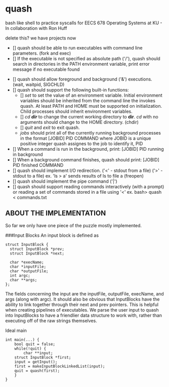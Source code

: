 # quash
bash like shell to practice syscalls for EECS 678 Operating Systems at KU - In collaboration with Ron Huff

delete this? we have projects now
- [] quash should be able to run executables with command line parameters. (fork and exec)
- [] If the executable is not specified as absolute path ('/'), quash should search in directories in the PATH environment variable, print error message if no executable found
+ [] quash should allow foreground and background ('&') executions. (wait, waitpid, SIGCHLD)
+ [] quash should support the following built-in functions:
  - [] *set* to set the value of an environment variable. Initial environment variables should be inherited from the command line the invokes quash. At least PATH and HOME must be supported on initialization. Child processes should inherit environment variables.
  - [] *cd **dir*** to change the current working directory to **dir**. *cd* with no arguments should change to the HOME directory. (chdir)
  - [] *quit* and *exit* to exit quash.
  - *jobs* should print all of the currently running background processes in the format [JOBID] PID COMMAND where JOBID is a unique positive integer quash assignes to the job to identify it, PID
+ [] When a command is run in the background, print: [JOBID] PID running in background
+ [] When a background command finishes, quash should print: [JOBID] PID finished COMMAND
+ [] quash should implement I/O redirection. ('<' - stdout from a file) ('>' - stdout to a file) ex. 'ls > a' sends results of ls to file a (freopen)
+ [] quash should implement the pipe command ('|')
+ [] quash should support reading commands interactively (with a prompt) or reading a set of commands stored in a file using '<' ex. bash> quash < commands.txt

## ABOUT THE IMPLEMENTATION
So far we only have one piece of the puzzle mostly implemented.

###Input Blocks
An input block is defined as
```
struct InputBlock {
  struct InputBlock *prev;
  struct InputBlock *next;

  char *execName;
  char *inputFile; 
  char *outputFile;
  int argc;
  char **args;
};
```
The fields concerning the input are the inputFile, outputFile, execName, and args (along with argc).
It should also be obvious that InputBlocks have the ability to link together through their next and prev pointers. This is helpful when creating pipelines of executables.
We parse the user input to quash into InputBlocks to have a friendlier data structure to work with, rather than executing off of the raw strings themselves.

Ideal main
```
int main(...) {
    bool quit = false;
    while(!quit) {
        char **input;
	struct InputBlock *first;
	input = getInput();
	first = makeInputBlockLinkedList(input);
	quit = quash(first);
    }
}
```

